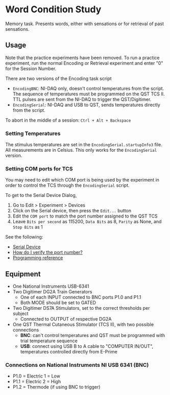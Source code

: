 # Word Condition Study

Memory task. Presents words, either with sensations or for retrieval of past sensations.

## Usage

Note that the practice experiments have been removed. To run a practice experiment, run the normal Encoding or Retrieval experiment and enter "0" for the Session Number.

There are two versions of the Encoding task script
- `EncodingBNC`: NI-DAQ only, doesn't control temperatures from the script. The sequence of temperatures must be programmed on the QST TCS II. TTL pulses are sent from the NI-DAQ to trigger the QST/Digitimer.
- `EncodingSerial`: NI-DAQ and USB to QST, sends temperatures directly from the script.

To abort in the middle of a session: `Ctrl + Alt + Backspace`

### Setting Temperatures

The stimulus temperatures are set in the `EncodingSerial.startupInfo3` file. All measurements are in Celsius. This only works for the `EncodingSerial` version.

### Setting COM ports for TCS

You may need to edit which COM port is being used by the experiment in order to control the TCS through the `EncodingSerial` script.

To get to the Serial Device Dialog,
1. Go to Edit > Experiment > Devices
2. Click on the Serial device, then press the `Edit...` button
3. Edit the `COM port` to match the port number assigned to the QST TCS
4. Leave `Bits per second` as 115200, `Data Bits` as 8, `Parity` as None, and `Stop Bits` as 1

See the following:
- [Serial Device](https://support.pstnet.com/hc/en-us/articles/229359687-DEVICE-Serial-Device-17355-)
- [How do I verify the port number?](https://support.pstnet.com/hc/en-us/articles/115000899908)
- [Programming reference](https://pstnet.com/ecr/#t=E-Objects/SerialDevice-Object.htm)

## Equipment

- One National Instruments USB-6341
- Two Digitimer DG2A Train Generators
	- One of each INPUT connected to BNC ports P1.0 and P1.1
	- Both MODE should be set to GATED
- Two Digitimer DS7A Stimulators, set to the correct thresholds per subject
	- Connected to OUTPUT of respective DG2A
- One QST Thermal Cutaneous Stimulator (TCS II), with two possible connections
	- **BNC**: can't control temperatures and QST must be programmed with trial temperature sequence
	- **USB**: connect using USB B to A cable to "COMPUTER IN/OUT", temperatures controlled directly from E-Prime

### Connections on National Instruments NI USB 6341 (BNC)

- P1.0 = Electric 1 = Low
- P1.1 = Electric 2 = High
- P1.2 = Thermode (if using BNC to trigger)